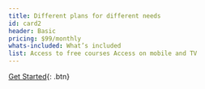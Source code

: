 ```yaml
---
title: Different plans for different needs
id: card2
header: Basic
pricing: $99/monthly
whats-included: What’s included
list: Access to free courses Access on mobile and TV
---
```


[Get Started](http://www.google.com){: .btn}
